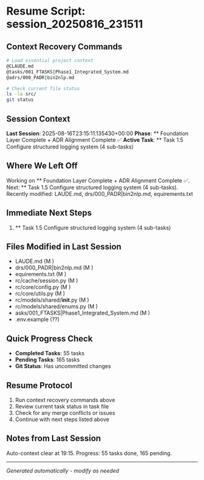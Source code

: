 # Resume Script: session_20250816_231511

## Context Recovery Commands
```bash
# Load essential project context
@CLAUDE.md
@tasks/001_FTASKS|Phase1_Integrated_System.md
@adrs/000_PADR|bin2nlp.md

# Check current file status
ls -la src/
git status
```

## Session Context
**Last Session**: 2025-08-16T23:15:11.135430+00:00
**Phase**: ** Foundation Layer Complete + ADR Alignment Complete ✅
**Active Task**: ** Task 1.5 Configure structured logging system (4 sub-tasks)

## Where We Left Off
Working on ** Foundation Layer Complete + ADR Alignment Complete ✅. Next: ** Task 1.5 Configure structured logging system (4 sub-tasks). Recently modified: LAUDE.md, drs/000_PADR|bin2nlp.md, equirements.txt

## Immediate Next Steps
1. ** Task 1.5 Configure structured logging system (4 sub-tasks)

## Files Modified in Last Session
- LAUDE.md (M )
- drs/000_PADR|bin2nlp.md (M )
- equirements.txt (M )
- rc/cache/session.py (M )
- rc/core/config.py (M )
- rc/core/utils.py (M )
- rc/models/shared/__init__.py (M )
- rc/models/shared/enums.py (M )
- asks/001_FTASKS|Phase1_Integrated_System.md (M )
- .env.example (??)

## Quick Progress Check
- **Completed Tasks**: 55 tasks
- **Pending Tasks**: 165 tasks
- **Git Status**: Has uncommitted changes

## Resume Protocol
1. Run context recovery commands above
2. Review current task status in task file
3. Check for any merge conflicts or issues
4. Continue with next steps listed above

## Notes from Last Session
Auto-context clear at 19:15. Progress: 55 tasks done, 165 pending.

---
*Generated automatically - modify as needed*
